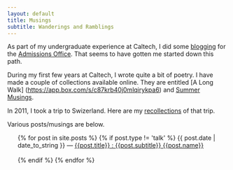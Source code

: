 ```yaml
---
layout: default
title: Musings
subtitle: Wanderings and Ramblings
---
```


As part of my undergraduate experience at Caltech, I did some [blogging](http://caltech.typepad.com/caltech_as_it_happens/strong-minds-healthy-bodies/) for 
the [Admissions Office](http://admissions.caltech.edu/). That seems to have gotten me started down this path.

During my first few years at Caltech, I wrote quite a bit of poetry. I have made a couple of collections available online. They are entitled [A Long Walk]
(https://app.box.com/s/c87krb40j0mlqirykpa6) and [Summer Musings](https://app.box.com/s/tctkl613kvn42uc9givp).

In 2011, I took a trip to Swizerland. Here are my [recollections](https://app.box.com/s/0eneuydhs4l65d3818r9) of that trip.

Various posts/musings are below.

<ul>
{% for post in site.posts %}
    {% if post.type != 'talk' %}
    <span>{{ post.date | date_to_string }}</span> &mdash; <a href="{{relative}}{{post.url | remove_first: '/'}}">{{post.title}} : {{post.subtitle}} {{post.name}}</a><br/><br/>
    {% endif %}
{% endfor %}
</ul>
